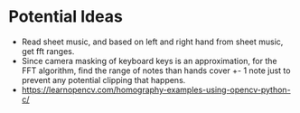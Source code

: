 # Potential Ideas
- Read sheet music, and based on left and right hand from sheet music, get fft ranges. 
- Since camera masking of keyboard keys is an approximation, for the FFT algorithm, find the range of notes than hands cover +- 1 note just to prevent any potential clipping that happens. 
- https://learnopencv.com/homography-examples-using-opencv-python-c/
